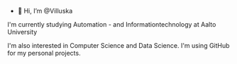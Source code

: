 - 👋 Hi, I’m @Villuska

I'm currently studying Automation - and Informationtechnology at Aalto University

I'm also interested in Computer Science and Data Science. I'm using GitHub for my personal projects.

<!---
Villuska/Villuska is a ✨ special ✨ repository because its `README.md` (this file) appears on your GitHub profile.
You can click the Preview link to take a look at your changes.
--->
